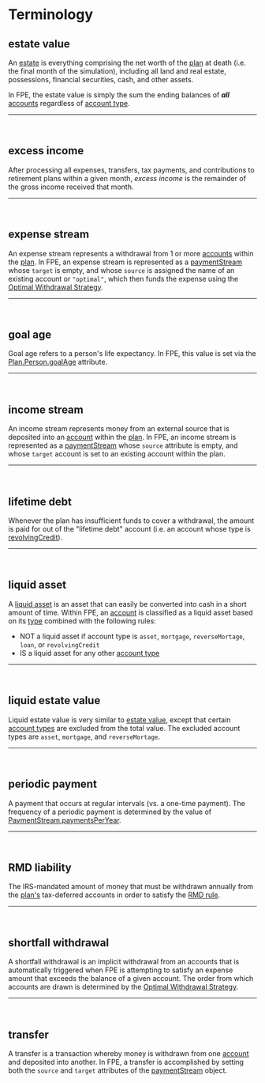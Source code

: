 # Terminology

## estate value

An [estate](https://www.investopedia.com/terms/e/estate.asp) is everything comprising the net worth of the [plan](datatypes.md#plan) at death (i.e. the final month of the simulation), including all land and real estate, possessions, financial securities, cash, and other assets.

In FPE, the estate value is simply the sum the ending balances of _**all**_ [accounts](datatypes.md#account) regardless of [account type](datatypes.md#accounttype).

<hr/><br/>

## excess income

After processing all expenses, transfers, tax payments, and contributions to retirement plans within a given month, _excess income_ is the remainder of the gross income received that month.

<hr/><br/>

## expense stream

An expense stream represents a withdrawal from 1 or more [accounts](datatypes.md#account) within the [plan](datatypes.md#plan).  In FPE, an expense stream is represented as a [paymentStream](datatypes.md#paymentstream) whose `target` is empty, and whose `source` is assigned the name of an existing account or `"optimal"`, which then funds the expense using the [Optimal Withdrawal Strategy](optimal_withdraw.md).

<hr/><br/>

## goal age

Goal age refers to a person's life expectancy.  In FPE, this value is set via the [Plan.Person.goalAge](datatypes.md#person) attribute.

<hr/><br/>

## income stream

An income stream represents money from an external source that is deposited into an [account](datatypes.md#account) within the [plan](datatypes.md#plan).  In FPE, an income stream is represented as a [paymentStream](datatypes.md#paymentstream) whose `source` attribute is empty, and whose `target` account is set to an existing account within the plan.

<hr/><br/>

## lifetime debt

Whenever the plan has insufficient funds to cover a withdrawal, the amount is paid for out of the "lifetime debt" account (i.e. an account whose type is [revolvingCredit](datatypes.md#accounttype)).

<hr/><br/>

## liquid asset

A [liquid asset](https://www.investopedia.com/terms/l/liquidasset.asp) is an asset that can easily be converted into cash in a short amount of time.  Within FPE, an [account](datatypes.md#account) is classified as a liquid asset based on its [type](datatypes.md#accounttype) combined with the following rules:
- NOT a liquid asset if account type is `asset`, `mortgage`, `reverseMortage`, `loan`, or `revolvingCredit`
- IS a liquid asset for any other [account type](datatypes.md#accounttype)

<hr/><br/>

## liquid estate value

Liquid estate value is very similar to [estate value](#estate-value), except that certain [account types](datatypes.md#accounttype) are excluded from the total value. The excluded account types are `asset`, `mortgage`, and `reverseMortage`.

<hr/><br/>

## periodic payment

A payment that occurs at regular intervals (vs. a one-time payment).  The frequency of a periodic payment is determined by the value of [PaymentStream.paymentsPerYear](datatypes.md#paymentstream).

<hr/><br/>

## RMD liability

The IRS-mandated amount of money that must be withdrawn annually from the [plan's](datatypes.md#plan) tax-deferred accounts in order to satisfy the [RMD rule](https://www.investopedia.com/terms/r/requiredminimumdistribution.asp).

<hr/><br/>

## shortfall withdrawal

A shortfall withdrawal is an implicit withdrawal from an accounts that is automatically triggered when FPE is attempting to satisfy an expense amount that exceeds the balance of a given account. The order from which accounts are drawn is determined by the [Optimal Withdrawal Strategy](optimal_withdrawal.md).

<hr/><br/>

## transfer

A transfer is a transaction whereby money is withdrawn from one [account](datatypes.md#account) and deposited into another. In FPE, a transfer is accomplished by setting both the `source` and `target` attributes of the [paymentStream](datatypes.md#paymentstream) object.

